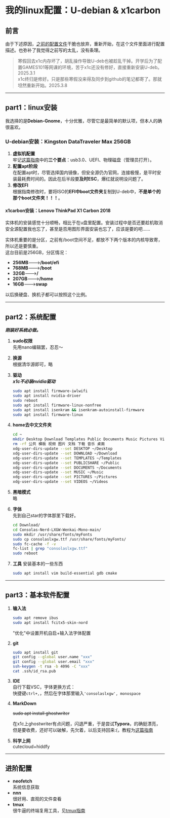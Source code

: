 # 我的linux配置：U-debian & x1carbon

## 前言

由于下述原因，[之前的配置文件](Debian_Old.mkd)干脆也放弃，重新开始，在这个文件里面进行配置描述。也弥补了我觉得之前写的太乱，没有条理。  

> 寒假回去x1c内存坏了，胡乱操作导致U-deb也被趁乱干掉。开学后为了配置GAMES101等网课的环境，苦于x1c还没有修好，直接重新安装U-deb。 2025.3.1  
> x1c终归是修好。只是那些寒假没来得及同步到github的笔记都寄了。那就坦然重新开始。2025.3.8  

***

## part1：linux安装

我选择的是**Debian-Gnome**，十分优雅，尽管它是最简单的默认项，但本人的确很喜欢。  

### U-debian安装：Kingston DataTraveler Max 256GB

1. **虚拟机配置**  
牢记[这篇指南]("")中的**三个要点**：usb3.0、UEFI、物理磁盘（管理员打开）。  
2. **配置apt阶段**  
在配置apt时，尽管选择国内镜像，但安全源仍为官网，连接极慢，是平时安装最耗费时间的。因此在后半段要**及时ESC**，爆红就说明没问题了。  
3. **修改EFI**  
根据指南修改时，要将ISO的**EFI中boot文件夹**复制到U-deb中，**不是单个的那个boot文件夹！！！**。  

#### x1carbon安装：Lenovo ThinkPad X1 Carbon 2018

实体机的安装感觉十分顺畅，相比于在u盘里配置。安装过程中是否还要趁机取消安全源配置我也忘了，甚至是否用图形界面安装也忘了，应该是要的吧……  

实体机重要的是分区，之前有/boot空间不足，都放不下两个版本的内核导致寄，所以还是要慎重。  
这台目前是256GB，分区情况：  
+ **256MB**--->**/boot/efi**  
+ **768MB**--->**/boot**  
+ **32GB**--->**/**  
+ **207GB**--->**/home**  
+ **16GB**--->**swap**  

以后换硬盘、换机子都可以按照这个比例。  

***

## part2：系统配置

***刚装好系统必做。***  

1. **sudo权限**  
	先用nano编辑罢，忍忍～  
	
2. **换源**  
	根据清华源即可，略  
	
3. **驱动**   
	***x1c不必装nvidia驱动***  

	```bash
	sudo apt install firmware-iwlwifi  
	sudo apt install nvidia-driver  
	sudo reboot  
	sudo apt install firmware-linux-nonfree  
	sudo apt install isenkram && isenkram-autoinstall-firmware  
	sudo apt install firmware-linux  
	```
	
4. **home去中文文件夹**  

	```bash
	cd ~  
	mkdir Desktop Download Templates Public Documents Music Pictures Videos  
	rm -rf 公共 模板 视频 图片 文档 下载 音乐 桌面  
	xdg-user-dirs-update --set DESKTOP ~/Desktop  
	xdg-user-dirs-update --set DOWNLOAD ~/Download  
	xdg-user-dirs-update --set TEMPLATES ~/Templates  
	xdg-user-dirs-update --set PUBLICSHARE ~/Public  
	xdg-user-dirs-update --set DOCUMENTS ~/Documents  
	xdg-user-dirs-update --set MUSIC ~/Music  
	xdg-user-dirs-update --set PICTURES ~/Pictures  
	xdg-user-dirs-update --set VIDEOS ~/Videos  
	```

5. **黑暗模式**  
	略  
	
6. **字体**  
	先到自己star的字体那里下载好。  
	```bash
	cd Download/  
	cd Consolas-Nerd-LXGW-Wenkai-Mono-main/  
	sudo mkdir /usr/share/fonts/myFonts  
	sudo cp consolaslxgw.ttf /usr/share/fonts/myFonts/  
	sudo fc-cache -f -v  
	fc-list | grep "consolaslxgw.ttf"  
	sudo reboot  
	```
	
7. **工具**
	安装基本的一些东西
	
	```bash
	sudo apt install vim build-essential gdb cmake
	```
	
	
***

## part3：基本软件配置

1. **输入法**  

	```bash
	sudo apt remove ibus  
	sudo apt install fcitx5-skin-nord  	
	```
	"优化"中设置开机自启+输入法字体配置  

2. **git**  

	```bash
	sudo apt install git  
	git config --global user.name "xxx"  
	git config --global user.email "xxx"  
	ssh-keygen -t rsa -b 4096 -C "xxx"  
	cat .ssh/id_rsa.pub  
	```

3. **IDE**  
	自行下载VSC，字体更换方式：  
	快捷键`ctrl+,`，然后在字体那里输入`'consolaslxgw', monospace`  
	
4. **MarkDown**  

	~~sudo apt install ghostwriter~~
	
	在x1c上ghostwriter有点问题，闪退严重，于是尝试**Typora**，的确挺漂亮，但是要收费，还好可以破解，先欠着，以后支持回来:(，教程为[这篇指南](https://blog.csdn.net/xueyou0910/article/details/145868822)  
	
5. **科学上网**  
	cutecloud+hiddfy  
	
***

## 进阶配置

+ **neofetch**  
系统信息获取  
+ **nnn**  
很好用、直观的文件查看  
+ **tmux**  
很牛逼的终端复用工具，见[tmux指南](tmux.md)  